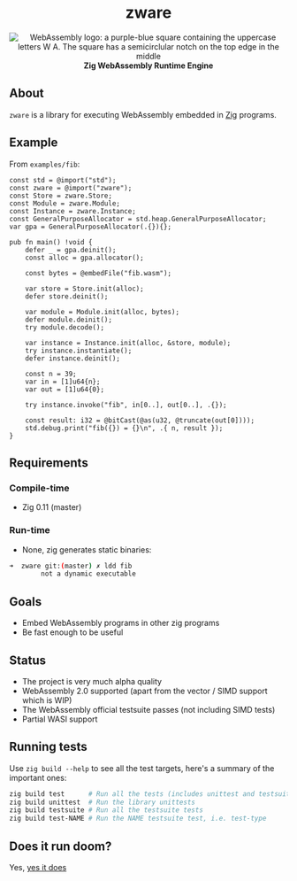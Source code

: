 <h1 align="center">zware</h1>

<div align="center">
  <img src="https://github.com/malcolmstill/web-assembly-logo/blob/master/dist/icon/web-assembly-icon-128px.png" alt="WebAssembly logo: a purple-blue square containing the uppercase letters W A. The square has a semicirclular notch on the top edge in the middle" />
  <br />
  <strong>Zig WebAssembly Runtime Engine</strong>
</div>

## About

`zware` is a library for executing WebAssembly embedded in [Zig](https://ziglang.org) programs.

## Example

From `examples/fib`:

```zig
const std = @import("std");
const zware = @import("zware");
const Store = zware.Store;
const Module = zware.Module;
const Instance = zware.Instance;
const GeneralPurposeAllocator = std.heap.GeneralPurposeAllocator;
var gpa = GeneralPurposeAllocator(.{}){};

pub fn main() !void {
    defer _ = gpa.deinit();
    const alloc = gpa.allocator();

    const bytes = @embedFile("fib.wasm");

    var store = Store.init(alloc);
    defer store.deinit();

    var module = Module.init(alloc, bytes);
    defer module.deinit();
    try module.decode();

    var instance = Instance.init(alloc, &store, module);
    try instance.instantiate();
    defer instance.deinit();

    const n = 39;
    var in = [1]u64{n};
    var out = [1]u64{0};

    try instance.invoke("fib", in[0..], out[0..], .{});

    const result: i32 = @bitCast(@as(u32, @truncate(out[0])));
    std.debug.print("fib({}) = {}\n", .{ n, result });
}
```

## Requirements

### Compile-time

- Zig 0.11 (master)

### Run-time

- None, zig generates static binaries:

```bash
➜  zware git:(master) ✗ ldd fib
        not a dynamic executable
```

## Goals

- Embed WebAssembly programs in other zig programs
- Be fast enough to be useful

## Status

- The project is very much alpha quality
- WebAssembly 2.0 supported (apart from the vector / SIMD support which is WIP)
- The WebAssembly official testsuite passes (not including SIMD tests)
- Partial WASI support

## Running tests

Use `zig build --help` to see all the test targets, here's a summary of the important ones:

```sh
zig build test      # Run all the tests (includes unittest and testsuite)
zig build unittest  # Run the library unittests
zig build testsuite # Run all the testsuite tests
zig build test-NAME # Run the NAME testsuite test, i.e. test-type
```

## Does it run doom?

Yes, [yes it does](https://github.com/malcolmstill/zware-doom)
